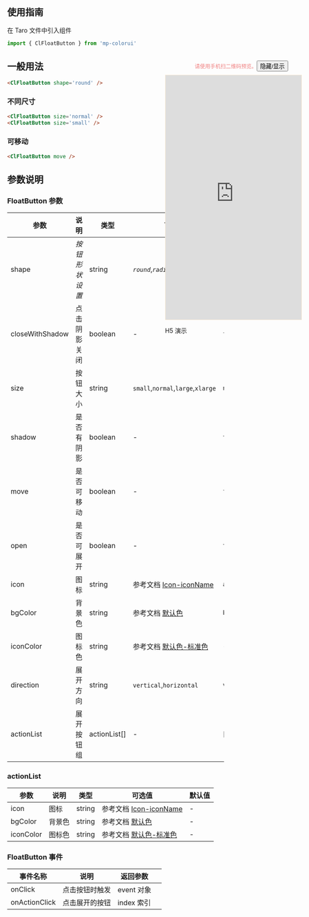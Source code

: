 ## 使用指南

在 Taro 文件中引入组件

```js
import { ClFloatButton } from 'mp-colorui'
```

## 一般用法

```html
<ClFloatButton shape='round' />
```

### 不同尺寸

```html
<ClFloatButton size='normal' />
<ClFloatButton size='small' />
```

### 可移动

```html
<ClFloatButton move />
```

## 参数说明

### FloatButton 参数



| 参数            | 说明           | 类型         | 可选值                                           | 默认值     |
| --------------- | -------------- | ------------ | ------------------------------------------------ | ---------- |
| shape           | *按钮形状设置* | string       | *`round`*,*`radius`*                             | *`round`*  |
| closeWithShadow | 点击阴影关闭   | boolean      | -                                                | `false`    |
| size            | 按钮大小       | string       | `small`,`normal`,`large`,`xlarge`                | `normal`   |
| shadow          | 是否有阴影     | boolean      | -                                                | `true`     |
| move            | 是否可移动     | boolean      | -                                                | `false`    |
| open            | 是否可展开     | boolean      | -                                                | `true`     |
| icon            | 图标           | string       | 参考文档 [Icon-iconName](/base/icon?id=iconname) | `add`      |
| bgColor         | 背景色         | string       | 参考文档 [默认色](/home/color)                   | `blue`     |
| iconColor       | 图标色         | string       | 参考文档 [默认色-标准色](/home/color?id=标准色)  | -          |
| direction       | 展开方向       | string       | `vertical`,`horizontal`                          | `vertical` |
| actionList      | 展开按钮组     | actionList[] | -                                                | []         |



### actionList

| 参数      | 说明   | 类型   | 可选值                                           | 默认值 |
| --------- | ------ | ------ | ------------------------------------------------ | ------ |
| icon      | 图标   | string | 参考文档 [Icon-iconName](/base/icon?id=iconname) | -      |
| bgColor   | 背景色 | string | 参考文档 [默认色](/home/color)                   | -      |
| iconColor | 图标色 | string | 参考文档 [默认色-标准色](/home/color?id=标准色)  | -      |



### FloatButton 事件



| 事件名称      | 说明           | 返回参数   |     |
| ------------- | -------------- | ---------- | --- |
| onClick       | 点击按钮时触发 | event 对象 |     |
| onActionClick | 点击展开的按钮 | index 索引 |     |

<div style="position: fixed; right:10px; top: 5%">
<div style="width: 355px; display: flex; flex-wrap: wrap; justify-content: center; align-items: center; font-size: 12px; color: lightcoral"><p>请使用手机扫二维码预览。</p>
	<button id='showDemo'> 隐藏/显示 </button></div>
<iframe id='iframe' style="border: 1px solid antiquewhite" src="https://yinliangdream.github.io/mp-colorui-h5-demo/#/pages/components/floatButton/index" height="568" width="316"></iframe>
<div>
		<p>H5 演示</p>
		<div id='qrcode'></div>
	</div>
</div>

<script>
	new Vue({
		el: '#main',
		mounted() {
			setTimeout(() => {
				const id = document.getElementById("qrcode");
				new QRCode(id, {
					text: "https://yinliangdream.github.io/mp-colorui-h5-demo/#/pages/components/floatButton/index",
					width: 128,
					height: 128,
					colorDark : "#000000",
					colorLight : "#ffffff",
					correctLevel : QRCode.CorrectLevel.H
				});
				document.querySelector('#showDemo').onclick = function() {
					document.querySelector('#iframe').style.visibility = document.querySelector('#iframe').style.visibility === 'hidden' ? '' : 'hidden';
				}
			});
		}
	})
</script>